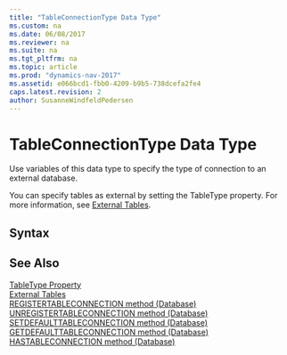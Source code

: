 ```yaml
---
title: "TableConnectionType Data Type"
ms.custom: na
ms.date: 06/08/2017
ms.reviewer: na
ms.suite: na
ms.tgt_pltfrm: na
ms.topic: article
ms.prod: "dynamics-nav-2017"
ms.assetid: e066bcd1-fbb0-4209-b9b5-738dcefa2fe4
caps.latest.revision: 2
author: SusanneWindfeldPedersen
---
```

# TableConnectionType Data Type
Use variables of this data type to specify the type of connection to an external database.  
  
 You can specify tables as external by setting the TableType property. For more information, see [External Tables](External-Tables.md).  
  
## Syntax  
  
## See Also  
 [TableType Property](devenv-tabletype-property.md)   
 [External Tables](External-Tables.md)   
 [REGISTERTABLECONNECTION method (Database)](../methods/devenv-registertableconnection-method-database.md) 
 [UNREGISTERTABLECONNECTION method (Database)](../methods/devenv-unregistertableconnection-method-database.md)   
 [SETDEFAULTTABLECONNECTION method (Database)](../methods/devenv-setdefaulttableconnection-method-database.md)   
 [GETDEFAULTTABLECONNECTION method (Database)](../methods/devenv-getdefaulttableconnection-method-database.md)   
 [HASTABLECONNECTION method (Database)](../methods/devenv-hastableconnection-method-database.md)